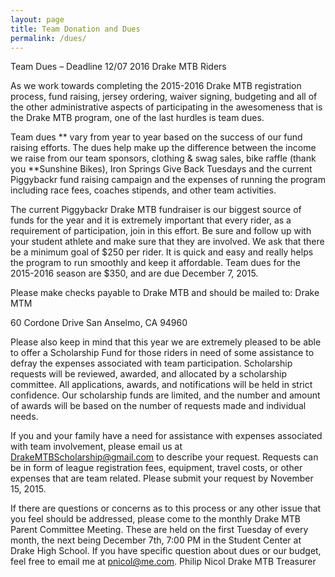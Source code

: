 ```yaml
---
layout: page
title: Team Donation and Dues
permalink: /dues/
---
```


Team Dues – Deadline 12/07
2016 Drake MTB Riders

As we work towards completing the 2015-2016 Drake MTB registration process, fund raising, jersey ordering, waiver signing, budgeting and all of the other administrative aspects of participating in the awesomeness that is the Drake MTB program, one of the last hurdles is team dues.

Team dues ** vary from year to year based on the success of our fund raising efforts. The dues help make up the difference between the income we raise from our team sponsors, clothing & swag sales, bike raffle (thank you **Sunshine Bikes), Iron Springs Give Back Tuesdays and the current Piggybackr fund raising campaign and the expenses of running the program including race fees, coaches stipends, and other team activities.

The current Piggybackr Drake MTB fundraiser is our biggest source of funds for the year and it is extremely important that every rider, as a requirement of participation, join in this effort. Be sure and follow up with your student athlete and make sure that they are involved. We ask that there be a minimum goal of $250 per rider. It is quick and easy and really helps the program to run smoothly and keep it affordable.
Team dues for the 2015-2016 season are $350, and are due December 7, 2015.

Please make checks payable to Drake MTB and should be mailed to:
Drake MTM

60 Cordone Drive
San Anselmo, CA 94960

Please also keep in mind that this year we are extremely pleased to be able to offer a Scholarship Fund for those riders in need of some assistance to defray the expenses associated with team participation. Scholarship requests will be reviewed, awarded, and allocated by a scholarship committee. All applications, awards, and notifications will be held in strict confidence. Our scholarship funds are limited, and the number and amount of awards will be based on the number of requests made and individual needs.

If you and your family have a need for assistance with expenses associated with team involvement, please email us at DrakeMTBScholarship@gmail.com to describe your request. Requests can be in form of league registration fees, equipment, travel costs, or other expenses that are team related. Please submit your request by November 15, 2015.

If there are questions or concerns as to this process or any other issue that you feel should be addressed, please come to the monthly Drake MTB Parent Committee Meeting. These are held on the first Tuesday of every month, the next being December 7th, 7:00 PM in the Student Center at Drake High School. If you have specific question about dues or our budget, feel free to email me at pnicol@me.com.
Philip Nicol
Drake MTB Treasurer
